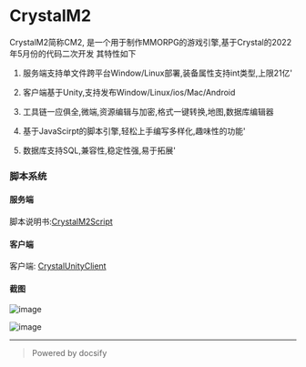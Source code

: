 # CrystalM2

CrystalM2简称CM2, 是一个用于制作MMORPG的游戏引擎,基于Crystal的2022年5月份的代码二次开发
其特性如下


1. 服务端支持单文件跨平台Window/Linux部署,装备属性支持int类型,上限21亿'

2. 客户端基于Unity,支持发布Window/Linux/ios/Mac/Android

3. 工具链一应俱全,微端,资源编辑与加密,格式一键转换,地图,数据库编辑器

4. 基于JavaScirpt的脚本引擎,轻松上手编写多样化,趣味性的功能'

5. 数据库支持SQL,兼容性,稳定性强,易于拓展'

### 脚本系统

#### 服务端

脚本说明书:[CrystalM2Script](https://github.com/CrystalMir2/CrystalMir-Wiki/blob/main/CrystalM2/CrystalM2Script.md)

#### 客户端

客户端: [CrystalUnityClient](https://github.com/CrystalMir2/CrystalMir-Wiki/blob/main/CrystalM2/CrystalUnityClient.md)


#### 截图

![image](https://github.com/CrystalMir2/CrystalMir-Wiki/assets/143333779/30060f39-c7d8-4e45-a04a-2a0ca2de990c)

![image](https://github.com/CrystalMir2/CrystalMir-Wiki/assets/143333779/234af8b9-777e-4848-a3ed-a973136edcce)


----

> Powered by docsify